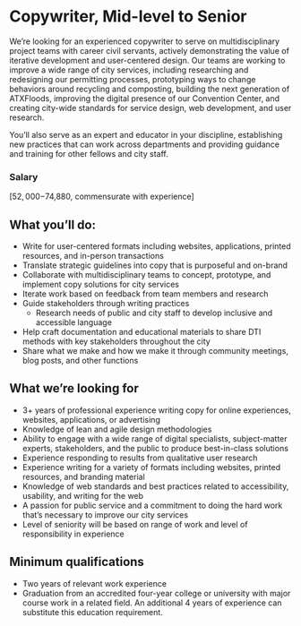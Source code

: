 # Copywriter, Mid-level to Senior
We’re looking for an experienced copywriter to serve on multidisciplinary project teams with career civil servants, actively demonstrating the value of iterative development and user-centered design. Our teams are working to improve a wide range of city services, including researching and redesigning our permitting processes, prototyping ways to change behaviors around recycling and composting, building the next generation of ATXFloods, improving the digital presence of our Convention Center, and creating city-wide standards for service design, web development, and user research.

You’ll also serve as an expert and educator in your discipline, establishing new practices that can work across departments and providing guidance and training for other fellows and city staff.  
  

### Salary
[$52,000-$74,880, commensurate with experience]  

## What you’ll do:
-   Write for user-centered formats including websites, applications, printed resources, and in-person transactions    
-   Translate strategic guidelines into copy that is purposeful and on-brand    
-   Collaborate with multidisciplinary teams to concept, prototype, and implement copy solutions for city services    
-   Iterate work based on feedback from team members and research    
-   Guide stakeholders through writing practices
    -   Research needs of public and city staff to develop inclusive and accessible language    
-   Help craft documentation and educational materials to share DTI methods with key stakeholders throughout the city    
-   Share what we make and how we make it through community meetings, blog posts, and other functions            

## What we’re looking for
-   3+ years of professional experience writing copy for online experiences, websites, applications, or advertising    
-   Knowledge of lean and agile design methodologies    
-   Ability to engage with a wide range of digital specialists, subject-matter experts, stakeholders, and the public to produce best-in-class solutions    
-   Experience responding to results from qualitative user research  
-   Experience writing for a variety of formats including websites, printed resources, and branding material    
-   Knowledge of web standards and best practices related to accessibility, usability, and writing for the web    
-   A passion for public service and a commitment to doing the hard work that’s necessary to improve our city services    
-   Level of seniority will be based on range of work and level of responsibility in experience
    
## Minimum qualifications
-   Two years of relevant work experience    
-   Graduation from an accredited four-year college or university with major course work in a related field. An additional 4 years of experience can substitute this education requirement.
